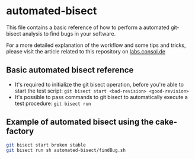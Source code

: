 # automated-bisect
This file contains a basic reference of how to perform a automated git-bisect analysis to find bugs in your
software.

For a more detailed explanation of the workflow and some tips and tricks, please visit the article related to this
repository on [labs.consol.de](https://labs.consol.de/)

## Basic automated bisect reference
* It's required to initialize the git bisect operation, before you're able to start the test script:
 `git bisect start <bad-revision> <good-revision>` 
* It's possible to pass commands to git bisect to automatically execute a test procedure: `git bisect run`
 
## Example of automated bisect using the cake-factory
```bash
git bisect start broken stable
git bisect run sh automated-bisect/findBug.sh
```
